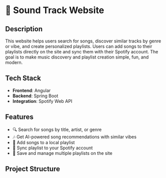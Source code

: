 # 🎵 Sound Track Website

## Description

This website helps users search for songs, discover similar tracks by genre or vibe, and create personalized playlists. Users can add songs to their playlists directly on the site and sync them with their Spotify account. The goal is to make music discovery and playlist creation simple, fun, and modern.

## Tech Stack

- **Frontend**: Angular  
- **Backend**: Spring Boot  
- **Integration**: Spotify Web API

## Features

- 🔍 Search for songs by title, artist, or genre  
- 🎶 Get AI-powered song recommendations with similar vibes  
- 📄 Add songs to a local playlist  
- 🔗 Sync playlist to your Spotify account  
- 💾 Save and manage multiple playlists on the site

## Project Structure


